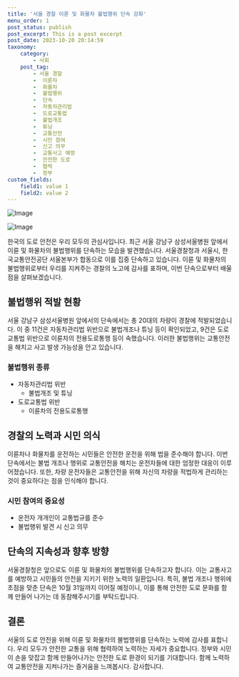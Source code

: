 ```yaml
---
title: '서울 경찰 이륜 및 화물차 불법행위 단속 강화'
menu_order: 1
post_status: publish
post_excerpt: This is a post excerpt
post_date: 2023-10-20 20:14:59
taxonomy:
    category:
        - 사회
    post_tag:
        - 서울 경찰
        -  이륜차
        -  화물차
        -  불법행위
        -  단속
        -  자동차관리법
        -  도로교통법
        -  불법개조
        -  튜닝
        -  교통안전
        -  시민 참여
        -  신고 의무
        -  교통사고 예방
        -  안전한 도로
        -  협력
        -  정부
custom_fields:
    field1: value 1
    field2: value 2
---
```


![Image](https://imgnews.pstatic.net/image/023/2024/02/06/0003815334_001_20240206213401051.jpg?type=w647)

![Image](https://imgnews.pstatic.net/image/023/2024/02/06/0003815334_002_20240206213401251.jpg?type=w647)


한국의 도로 안전은 우리 모두의 관심사입니다. 최근 서울 강남구 삼성서울병원 앞에서 이륜 및 화물차의 불법행위를 단속하는 모습을 발견했습니다. 서울경찰청과 서울시, 한국교통안전공단 서울본부가 합동으로 이를 집중 단속하고 있습니다. 이륜 및 화물차의 불법행위로부터 우리를 지켜주는 경찰의 노고에 감사를 표하며, 이번 단속으로부터 배울 점을 살펴보겠습니다.

## 불법행위 적발 현황
서울 강남구 삼성서울병원 앞에서의 단속에서는 총 20대의 차량이 경찰에 적발되었습니다. 이 중 11건은 자동차관리법 위반으로 불법개조나 튜닝 등이 확인되었고, 9건은 도로교통법 위반으로 이륜차의 전용도로통행 등이 속했습니다. 이러한 불법행위는 교통안전을 해치고 사고 발생 가능성을 안고 있습니다.

### 불법행위 종류
- 자동차관리법 위반
  - 불법개조 및 튜닝
- 도로교통법 위반
  - 이륜차의 전용도로통행

## 경찰의 노력과 시민 의식
이륜차나 화물차를 운전하는 시민들은 안전한 운전을 위해 법을 준수해야 합니다. 이번 단속에서는 불법 개조나 행위로 교통안전을 해치는 운전자들에 대한 엄정한 대응이 이루어졌습니다. 또한, 차량 운전자들은 교통안전을 위해 자신의 차량을 적법하게 관리하는 것이 중요하다는 점을 인식해야 합니다.

### 시민 참여의 중요성
- 운전자 개개인이 교통법규를 준수
- 불법행위 발견 시 신고 의무

## 단속의 지속성과 향후 방향
서울경찰청은 앞으로도 이륜 및 화물차의 불법행위를 단속하고자 합니다. 이는 교통사고를 예방하고 시민들의 안전을 지키기 위한 노력의 일환입니다. 특히, 불법 개조나 행위에 초점을 맞춘 단속은 10월 31일까지 이어질 예정이니, 이를 통해 안전한 도로 문화를 함께 만들어 나가는 데 동참해주시기를 부탁드립니다.

## 결론
서울의 도로 안전을 위해 이륜 및 화물차의 불법행위를 단속하는 노력에 감사를 표합니다. 우리 모두가 안전한 교통을 위해 협력하여 노력하는 자세가 중요합니다. 정부와 시민이 손을 맞잡고 함께 만들어나가는 안전한 도로 환경이 되기를 기대합니다. 함께 노력하여 교통안전을 지켜나가는 즐거움을 느껴봅시다. 감사합니다.
